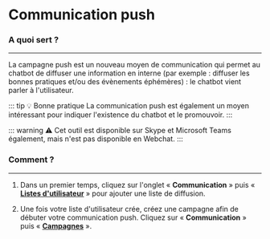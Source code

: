 # Communication push

### A quoi sert ?
---

La campagne push est un nouveau moyen de communication qui permet au chatbot de diffuser une information en interne (par exemple : diffuser les bonnes pratiques et/ou des évènements éphémères) : le chatbot vient parler à l'utilisateur.

::: tip 💡️ Bonne pratique
La communication push est également un moyen intéressant pour indiquer l'existence du chatbot et le promouvoir.
:::

::: warning ⚠️
Cet outil est disponible sur Skype et Microsoft Teams également, mais n'est pas disponible en Webchat.
:::

### Comment ?
---
1. Dans un premier temps, cliquez sur l'onglet « **Communication** » puis « [**Listes d'utilisateur**](/fr/chatbot/parametres/liste_utilisateurs.html#listes-d-utilisateurs) » pour ajouter une liste de diffusion.

2. Une fois votre liste d'utilisateur crée, créez une campagne afin de débuter votre communication push. Cliquez sur « **Communication** » puis « [**Campagnes**](/fr/chatbot/communication/campagne.html#campagnes) ».


